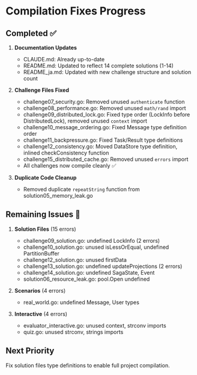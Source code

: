 # Compilation Fixes Progress

## Completed ✅
1. **Documentation Updates**
   - CLAUDE.md: Already up-to-date
   - README.md: Updated to reflect 14 complete solutions (1-14)
   - README_ja.md: Updated with new challenge structure and solution count

2. **Challenge Files Fixed**
   - challenge07_security.go: Removed unused `authenticate` function
   - challenge08_performance.go: Removed unused `math/rand` import
   - challenge09_distributed_lock.go: Fixed type order (LockInfo before DistributedLock), removed unused `context` import
   - challenge10_message_ordering.go: Fixed Message type definition order
   - challenge11_backpressure.go: Fixed Task/Result type definitions
   - challenge12_consistency.go: Moved DataStore type definition, inlined checkConsistency function
   - challenge15_distributed_cache.go: Removed unused `errors` import
   - All challenges now compile cleanly ✅

3. **Duplicate Code Cleanup**
   - Removed duplicate `repeatString` function from solution05_memory_leak.go

## Remaining Issues 🔧
1. **Solution Files** (15 errors)
   - challenge09_solution.go: undefined LockInfo (2 errors)
   - challenge10_solution.go: unused isLessOrEqual, undefined PartitionBuffer
   - challenge12_solution.go: unused firstData
   - challenge13_solution.go: undefined updateProjections (2 errors)
   - challenge14_solution.go: undefined SagaState, Event
   - solution06_resource_leak.go: pool.Open undefined

2. **Scenarios** (4 errors)
   - real_world.go: undefined Message, User types

3. **Interactive** (4 errors)
   - evaluator_interactive.go: unused context, strconv imports
   - quiz.go: unused strconv, strings imports

## Next Priority
Fix solution files type definitions to enable full project compilation.